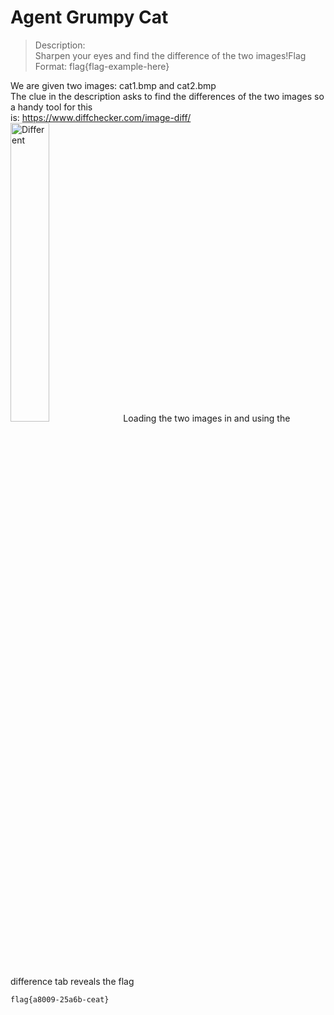# Agent Grumpy Cat

>Description: \
>Sharpen your eyes and find the difference of the two images!Flag Format: flag{flag-example-here}

We are given two images: cat1.bmp and cat2.bmp \
The clue in the description asks to find the differences of the two images so a handy tool for this \
is: https://www.diffchecker.com/image-diff/ \
<img src=https://user-images.githubusercontent.com/74765175/145133333-cfc75276-473a-4bf8-a5a3-d960f90599c4.png width=35% height=35% alt=Different Thumnail Image>
Loading the two images in and using the difference tab reveals the flag
```
flag{a8009-25a6b-ceat}
```
